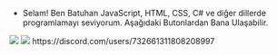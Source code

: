 - Selam! Ben Batuhan 
 JavaScript, HTML, CSS, C# ve diğer dillerde programlamayı seviyorum.
 Aşağıdaki Butonlardan Bana Ulaşabilir.
<img src="https://camo.githubusercontent.com/57912044135fa250890761441ea6de6361c09f01396a1f5845c45dc44af77e44/68747470733a2f2f6b6f6d617265762e636f6d2f67687076632f3f757365726e616d653d587065617778646426636f6c6f723d646331343363" data-canonical-src="https://komarev.com/ghpvc/?username=Xpeawxdd&amp;color=dc143c" style="max-width:100%;">
<img src="https://camo.githubusercontent.com/e4114d614061cd4a3c5a20d95d2cd5230b4f931770586708ae236947ed9fecd1/68747470733a2f2f6c616e796172642d70726f66696c652d726561646d652e76657263656c2e6170702f6170692f3835323632363537313530373636323931392f" data-canonical-src="https://lanyard-profile-readme.vercel.app/api/732661311808208997/" style="max-width:100%;">
https://discord.com/users/732661311808208997



